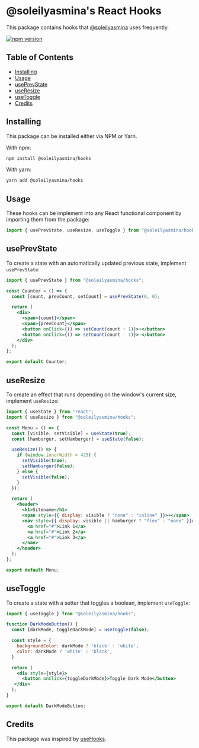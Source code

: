 # @soleilyasmina's React Hooks

This package contains hooks that [@soleilyasmina](https://github.com/soleilyasmina) uses frequently.

[![npm version](https://img.shields.io/npm/v/@soleilyasmina/hooks.svg?style=flat-square)](https://www.npmjs.org/package/@soleilyasmina/hooks)

## Table of Contents

- [Installing](#installing)
- [Usage](#usage)
- [usePrevState](#useprevstate)
- [useResize](#useresize)
- [useToggle](#usetoggle)
- [Credits](#credits)

## Installing

This package can be installed either via NPM or Yarn.

With npm:

```sh
npm install @soleilyasmina/hooks
```

With yarn:

```sh
yarn add @soleilyasmina/hooks
```

## Usage

These hooks can be implement into any React functional component by importing them from the package:

```js
import { usePrevState, useResize, useToggle } from "@soleilyasmina/hooks";
```

## usePrevState

To create a state with an automatically updated previous state, implement `usePrevState`:

```jsx
import { usePrevState } from "@soleilyasmina/hooks";

const Counter = () => {
  const [count, prevCount, setCount] = usePrevState(0, 0);

  return (
    <div>
      <span>{count}</span>
      <span>{prevCount}</span>
      <button onClick={() => setCount(count + 1)}>+</button>
      <button onClick={() => setCount(count - 1)}>-</button>
    </div>
  );
};

export default Counter;
```

## useResize

To create an effect that runs depending on the window's current size, implement `useResize`:

```jsx
import { useState } from "react";
import { useResize } from "@soleilyasmina/hooks";

const Menu = () => {
  const [visible, setVisible] = useState(true);
  const [hamburger, setHamburger] = useState(false);

  useResize(() => {
    if (window.innerWidth > 425) {
      setVisible(true);
      setHamburger(false);
    } else {
      setVisible(false);
    }
  });

  return (
    <header>
      <h1>Sitename</h1>
      <span style={{ display: visible ? "none" : "inline" }}>+</span>
      <nav style={{ display: visible || hamburger ? "flex" : "none" }}>
        <a href="#">Link 1</a>
        <a href="#">Link 2</a>
        <a href="#">Link 3</a>
      </nav>
    </header>
  );
};

export default Menu;
```

## useToggle

To create a state with a setter that toggles a boolean, implement `useToggle`:

```jsx
import { useToggle } from "@soleilyasmina/hooks";

function DarkModeButton() {
  const [darkMode, toggleDarkMode] = useToggle(false);

  const style = {
    backgroundColor: darkMode ? 'black' : 'white',
    color: darkMode ? 'white' : 'black',
  }

  return (
    <div style={style}>
      <button onClick={toggleDarkMode}>Toggle Dark Mode</button>
   </div>
  );
}

export default DarkModeButton;
```

## Credits

This package was inspired by [useHooks](https://usehooks.com).
